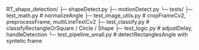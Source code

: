 RT_shape_detection/
├─ shapeDetect.py
├─ motionDetect.py
└─ tests/
    ├─ test_math.py              # normalizeAngle
    ├─ test_image_utils.py       # cropFrameCv2, preprocessFrame, multiLineTextCv2
    ├─ test_classify.py          # classifyRectangleOrSquare / Circle / Shape
    ├─ test_logic.py             # adjustDelay, handleDetection
    └─ test_pipeline_small.py    # detectRectanglesAngle with syntetic frame